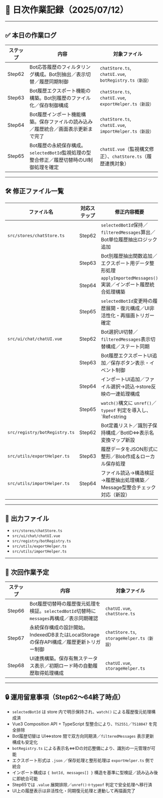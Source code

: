 # 📅 日次作業記録（2025/07/12）

---

## ✅ 本日の作業ログ

| ステップ | 内容                                                                                               | 対象ファイル                                                     |
|----------|----------------------------------------------------------------------------------------------------|------------------------------------------------------------------|
| Step62   | Bot応答履歴のフィルタリング構成。Bot別抽出／表示切替／履歴同期制御                                | `chatStore.ts`, `chatUI.vue`, `botRegistry.ts（新設）`            |
| Step63   | Bot履歴エクスポート機能の構築。Bot別履歴のファイル化／保存制御構成                               | `chatStore.ts`, `chatUI.vue`, `exportHelper.ts（新設）`            |
| Step64   | Bot履歴インポート機能構築。保存ファイルの読み込み／履歴統合／画面表示更新まで完了                | `chatStore.ts`, `chatUI.vue`, `importHelper.ts（新設）`            |
| Step65   | Bot履歴の永続保存構成。`selectedBotId`監視処理の型整合修正／履歴切替時のUI制御処理を確定        | `chatUI.vue`（監視構文修正）、`chatStore.ts`（履歴連携対象）     |

---

## 🛠 修正ファイル一覧

| ファイル名                         | 対応ステップ | 修正内容概要                                                                                      |
|-----------------------------------|--------------|---------------------------------------------------------------------------------------------------|
| `src/stores/chatStore.ts`         | Step62       | `selectedBotId`保持／`filteredMessages`算出／Bot単位履歴抽出ロジック追加                         |
|                                   | Step63       | Bot別履歴抽出関数追加／エクスポート用データ整形処理                                              |
|                                   | Step64       | `applyImportedMessages()` 実装／インポート履歴統合処理構築                                       |
|                                   | Step65       | `selectedBotId`変更時の履歴展開・復元構成／UI非活性化・再描画トリガー確定                        |
| `src/ui/chat/chatUI.vue`          | Step62       | Bot選択UI切替／`filteredMessages`表示切替構成／ステート同期                                      |
|                                   | Step63       | Bot履歴エクスポートUI追加／保存ボタン表示・イベント制御                                          |
|                                   | Step64       | インポートUI追加／ファイル選択→読込→store反映の一連処理構成                                     |
|                                   | Step65       | `watch()`構文に `unref()`／`typeof` 判定を導入し、`Ref<string | null>` 型整合エラーを排除       |
| `src/registry/botRegistry.ts`     | Step62       | Bot定義リスト／識別子保持構成／BotID⇔表示名変換マップ新設                                       |
| `src/utils/exportHelper.ts`       | Step63       | 履歴データをJSON形式に整形／Blob作成＆ローカル保存処理                                          |
| `src/utils/importHelper.ts`       | Step64       | ファイル読込→構造検証→履歴抽出処理構築／Message型整合チェック対応（新設）                      |

---

## 📂 出力ファイル

- `src/stores/chatStore.ts`  
- `src/ui/chat/chatUI.vue`  
- `src/registry/botRegistry.ts`  
- `src/utils/exportHelper.ts`  
- `src/utils/importHelper.ts`

---

## 🎯 次回作業予定

| ステップ | 内容                                                                                               | 対象ファイル                                                     |
|----------|----------------------------------------------------------------------------------------------------|------------------------------------------------------------------|
| Step66   | Bot履歴切替時の履歴復元処理を検証。`selectedBotId`切替時に`messages`再構成／表示同期確認           | `chatUI.vue`, `chatStore.ts`                                     |
| Step67   | 永続保存構成の設計開始。IndexedDBまたはLocalStorageの保存API構成／履歴更新トリガー制御             | `chatStore.ts`, `storageHelper.ts（新設）`                       |
| Step68   | UI連携構築。保存有無ステータス表示／初期ロード時の自動履歴取得処理構成                           | `chatUI.vue`, `storageHelper.ts`                                 |

---

## 🔒 運用留意事項（Step62〜64終了時点）

- `selectedBotId` は store 内で明示保持され、`watch()` による履歴復元処理構成済  
- Vue3 Composition API + TypeScript 型整合により、`TS2551`／`TS18047` を完全排除  
- Bot履歴切替は UI⇔store 間で双方向同期済／`filteredMessages` 表示更新構成も安定化  
- `botRegistry.ts` による表示名⇔IDの対応整備により、識別の一元管理が可能  
- エクスポート形式は `.json` ／保存処理と整形処理は `exportHelper.ts` 側で統合  
- インポート構成は `{ botId, messages[] }` 構造を基準に型検証／読み込み後に即統合可能  
- Step65では `.value` 展開排除／`unref()`＋`typeof` 判定で安全処理へ移行済  
- UI上の履歴表示は非活性化・同期復元処理と連動して再描画完了
